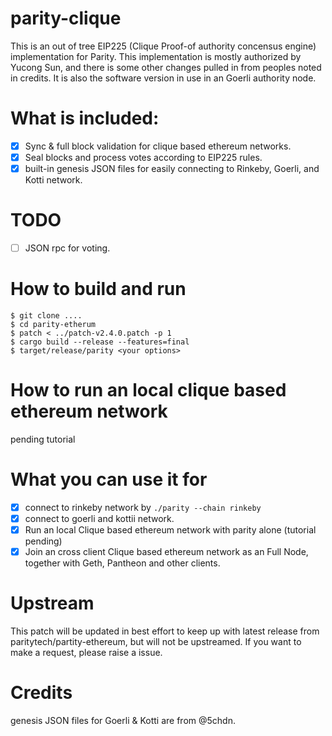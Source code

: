 # parity-clique

This is an out of tree EIP225 (Clique Proof-of authority concensus engine) implementation for Parity. This implementation
is mostly authorized by Yucong Sun, and there is some other changes pulled in from peoples noted in credits. It is also the software
version in use in an Goerli authority node.

# What is included:

- [X] Sync & full block validation for clique based ethereum networks.
- [X] Seal blocks and process votes according to EIP225 rules.
- [X] built-in genesis JSON files for easily connecting to Rinkeby, Goerli, and Kotti network.

# TODO
- [ ] JSON rpc for voting.

# How to build and run
```
$ git clone ....
$ cd parity-etherum
$ patch < ../patch-v2.4.0.patch -p 1
$ cargo build --release --features=final
$ target/release/parity <your options>
```

# How to run an local clique based ethereum network
pending tutorial

# What you can use it for
- [X] connect to rinkeby network by ```./parity --chain rinkeby```
- [X] connect to goerli and kottii network.
- [X] Run an local Clique based ethereum network with parity alone (tutorial pending)
- [X] Join an cross client Clique based ethereum network as an Full Node, together with Geth, Pantheon and other clients.

# Upstream

This patch will be updated in best effort to keep up with latest release from paritytech/partity-ethereum, but will not be upstreamed.
If you want to make a request, please raise a issue.

# Credits

genesis JSON files for Goerli & Kotti are from @5chdn.
